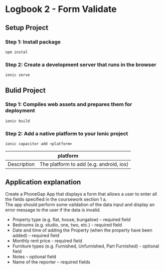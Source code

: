 # Logbook 2 - Form Validate

## Setup Project
### Step 1: Install package
```
npm instal
```
### Step 2: Create a development server that runs in the browser
```
ionic serve
```

## Bulid Project
### Step 1: Compiles web assets and prepares them for deployment
```
ionic build
```
### Step 2: Add a native platform to your Ionic project
```
ionic capacitor add <platform>
```
<table>
  <thead>
    <tr>
      <th colspan="2">platform</th>
    </tr>
  </thead>
  <tbody>
    <tr>
      <td>Description</td>
      <td>The platform to add (e.g. android, ios)</td>
    </tr>
  </tbody>
</table>

## Application explanation
Create a PhoneGap App that displays a form that allows a user to enter all the fields specified in the coursework section 1 a. <br>
The app should perform some validation of the data input and display an error message to the user if the data is invalid. <br>

- Property type (e.g. flat, house, bungalow) – required field
- Bedrooms (e.g. studio, one, two, etc.) - required field
- Date and time of adding the Property  (when the property have been added) – required field
- Monthly rent price - required field
- Furniture types (e.g. Furnished, Unfurnished, Part Furnished) - optional field
- Notes – optional field
- Name of the reporter – required fields
